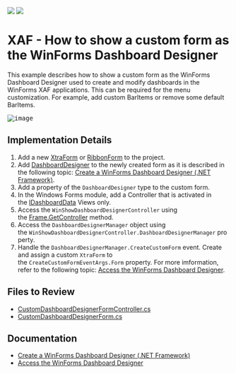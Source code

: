 <!-- default badges list -->
[![](https://img.shields.io/badge/Open_in_DevExpress_Support_Center-FF7200?style=flat-square&logo=DevExpress&logoColor=white)](https://supportcenter.devexpress.com/ticket/details/T473819)
[![](https://img.shields.io/badge/📖_How_to_use_DevExpress_Examples-e9f6fc?style=flat-square)](https://docs.devexpress.com/GeneralInformation/403183)
<!-- default badges end -->

# XAF - How to show a custom form as the WinForms Dashboard Designer

This example describes how to show a custom form as the WinForms Dashboard Designer used to create and modify dashboards in the WinForms XAF applications. This can be required for the menu customization. For example, add custom BarItems or remove some default BarItems.

<kbd>![image](https://github.com/DevExpress-Examples/XAF_how-to-show-a-custom-form-as-the-winforms-dashboard-designer-t473819/assets/14300209/1e3d446a-3514-433e-8347-094e433c68aa)</kbd>

## Implementation Details

1. Add a new [XtraForm](https://docs.devexpress.com/WindowsForms/DevExpress.XtraEditors.XtraForm) or [RibbonForm](https://docs.devexpress.com/WindowsForms/DevExpress.XtraBars.Ribbon.RibbonForm) to the project.
2. Add [DashboardDesigner](https://docs.devexpress.com/Dashboard/DevExpress.DashboardWin.DashboardDesigner) to the newly created form as it is described in the following topic: [Create a WinForms Dashboard Designer (.NET Framework)](https://docs.devexpress.com/Dashboard/12137/get-started/build-winforms-dashboard-applications/create-a-winforms-dashboard-designer-in-net-framework).
3. Add a property of the `DashboardDesigner` type to the custom form.
4. In the Windows Forms module, add a Controller that is activated in the [IDashboardData](https://docs.devexpress.com/eXpressAppFramework/DevExpress.Persistent.Base.IDashboardData) Views only.
5. Access the `WinShowDashboardDesignerController` using the [Frame.GetController<ControllerType>](https://docs.devexpress.com/eXpressAppFramework/DevExpress.ExpressApp.Frame.GetControllers(System.Type)) method.
6. Access the `DashboardDesignerManager` object using the `WinShowDashboardDesignerController.DashboardDesignerManager` property.
7. Handle the `DashboardDesignerManager.CreateCustomForm` event. Create and assign a custom `XtraForm` to the `CreateCustomFormEventArgs.Form` property. For more imformation, refer to the following topic: [Access the WinForms Dashboard Designer](https://docs.devexpress.com/eXpressAppFramework/117716/analytics/dashboards/access-the-winforms-dashboard-designer).

## Files to Review

* [CustomDashboardDesignerFormController.cs](CS/EF/DashboardCustomFormEF/DashboardCustomFormEF.Win/Controllers/CustomDashboardDesignerFormController.cs)
* [CustomDashboardDesignerForm.cs](CS/EF/DashboardCustomFormEF/DashboardCustomFormEF.Win/CustomDashboardDesignerForm.cs)

## Documentation

* [Create a WinForms Dashboard Designer (.NET Framework)](https://docs.devexpress.com/Dashboard/12137/get-started/build-winforms-dashboard-applications/create-a-winforms-dashboard-designer-in-net-framework)
* [Access the WinForms Dashboard Designer](https://docs.devexpress.com/eXpressAppFramework/117716/analytics/dashboards/access-the-winforms-dashboard-designer)
